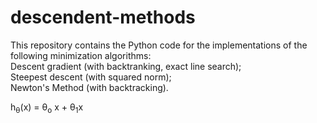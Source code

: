 # descendent-methods
This repository contains the Python code for the implementations of the following minimization algorithms:  
Descent gradient (with backtranking, exact line search);  
Steepest descent (with squared norm);  
Newton's Method (with backtracking).

h<sub>&theta;</sub>(x) = &theta;<sub>o</sub> x + &theta;<sub>1</sub>x
